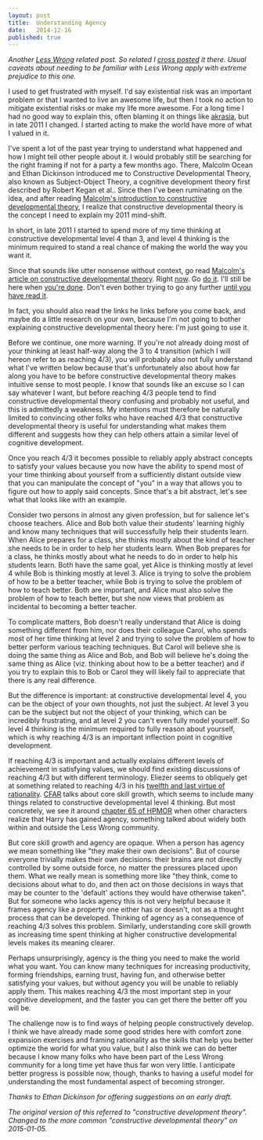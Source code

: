 ```yaml
---
layout: post
title:  Understanding Agency
date:   2014-12-16
published: true
---
```


*Another [Less Wrong](http://lesswrong.com/) related post. So related I [cross posted](http://lesswrong.com/lw/lej/understanding_agency/) it there. Usual caveats about needing to be familiar with Less Wrong apply with extreme prejudice to this one.*

I used to get frustrated with myself. I'd say existential risk was an important problem or that I wanted to live an awesome life, but then I took no action to mitigate existential risks or make my life more awesome. For a long time I had no good way to explain this, often blaming it on things like [akrasia](/2014/11/09/there-is-no-akrasia.html), but in late 2011 I changed. I started acting to make the world have more of what I valued in it.

I've spent a lot of the past year trying to understand what happened and how I might tell other people about it. I would probably still be searching for the right framing if not for a party a few months ago. There, Malcolm Ocean and Ethan Dickinson introduced me to Constructive Developmental Theory, also known as Subject-Object Theory, a cognitive development theory first described by Robert Kegan et al.. Since then I've been ruminating on the idea, and after reading [Malcolm's introduction to constructive developmental theory](http://malcolmocean.com/2014/10/subject-object-notation/), I realize that constructive developmental theory is the concept I need to explain my 2011 mind-shift.

In short, in late 2011 I started to spend more of my time thinking at constructive developmental level 4 than 3, and level 4 thinking is the minimum required to stand a real chance of making the world the way you want it.

Since that sounds like utter nonsense without context, go read [Malcolm's article on constructive developmental theory](http://malcolmocean.com/2014/10/subject-object-notation/). Right [now](http://malcolmocean.com/2014/10/subject-object-notation/). Go [do it](http://malcolmocean.com/2014/10/subject-object-notation/). I'll still be here when [you're done](http://malcolmocean.com/2014/10/subject-object-notation/). Don't even bother trying to go any further [until you have read it](http://malcolmocean.com/2014/10/subject-object-notation/).

In fact, you should also read the links he links before you come back, and maybe do a little research on your own, because I'm not going to bother explaining constructive developmental theory here: I'm just going to use it.

Before we continue, one more warning. If you're not already doing most of your thinking at least half-way along the 3 to 4 transition (which I will hereon refer to as reaching 4/3), you will probably also not fully understand what I've written below because that's unfortunately also about how far along you have to be before constructive developmental theory makes intuitive sense to most people. I know that sounds like an excuse so I can say whatever I want, but before reaching 4/3 people tend to find constructive developmental theory confusing and probably not useful, and this is admittedly a weakness. My intentions must therefore be naturally limited to convincing other folks who have reached 4/3 that constructive developmental theory is useful for understanding what makes them different and suggests how they can help others attain a similar level of cognitive development.

Once you reach 4/3 it becomes possible to reliably apply abstract concepts to satisfy your values because you now have the ability to spend most of your time thinking about yourself from a sufficiently distant outside view that you can manipulate the concept of "you" in a way that allows you to figure out how to apply said concepts. Since that's a bit abstract, let's see what that looks like with an example.

Consider two persons in almost any given profession, but for salience let's choose teachers. Alice and Bob both value their students' learning highly and know many techniques that will successfully help their students learn. When Alice prepares for a class, she thinks mostly about the kind of teacher she needs to be in order to help her students learn. When Bob prepares for a class, he thinks mostly about what he needs to do in order to help his students learn. Both have the same goal, yet Alice is thinking mostly at level 4 while Bob is thinking mostly at level 3. Alice is trying to solve the problem of how to be a better teacher, while Bob is trying to solve the problem of how to teach better. Both are important, and Alice must also solve the problem of how to teach better, but she now views that problem as incidental to becoming a better teacher.

To complicate matters, Bob doesn't really understand that Alice is doing something different from him, nor does their colleague Carol, who spends most of her time thinking at level 2 and trying to solve the problem of how to better perform various teaching techniques. But Carol will believe she is doing the same thing as Alice and Bob, and Bob will believe he's doing the same thing as Alice (viz. thinking about how to be a better teacher) and if you try to explain this to Bob or Carol they will likely fail to appreciate that there is any real difference.

But the difference is important: at constructive developmental level 4, you can be the object of your own thoughts, not just the subject. At level 3 you can be the subject but not the object of your thinking, which can be incredibly frustrating, and at level 2 you can't even fully model yourself. So level 4 thinking is the minimum required to fully reason about yourself, which is why reaching 4/3 is an important inflection point in cognitive development.

If reaching 4/3 is important and actually explains different levels of achievement in satisfying values, we should find existing discussions of reaching 4/3 but with different terminology. Eliezer seems to obliquely get at something related to reaching 4/3 in his [twelfth and last virtue of rationality](http://yudkowsky.net/rational/virtues/). [CFAR](http://rationality.org/) talks about core skill growth, which seems to include many things related to constructive developmental level 4 thinking. But most concretely, we see it around [chapter 65 of HPMOR](http://hpmor.com/chapter/65) when other characters realize that Harry has gained agency, something talked about widely both within and outside the Less Wrong community.

But core skill growth and agency are opaque. When a person has agency we mean something like "they make their own decisions". But of course everyone trivially makes their own decisions: their brains are not directly controlled by some outside force, no matter the pressures placed upon them. What we really mean is something more like "they think, come to decisions about what to do, and then act on those decisions in ways that may be counter to the 'default' actions they would have otherwise taken". But for someone who lacks agency this is not very helpful because it frames agency like a property one either has or doesn't, not as a thought process that can be developed. Thinking of agency as a consequence of reaching 4/3 solves this problem. Similarly, understanding core skill growth as increasing time spent thinking at higher constructive developmental levels makes its meaning clearer.

Perhaps unsurprisingly, agency is the thing you need to make the world what you want. You can know many techniques for increasing productivity, forming friendships, earning trust, having fun, and otherwise better satisfying your values, but without agency you will be unable to reliably apply them. This makes reaching 4/3 the most important step in your cognitive development, and the faster you can get there the better off you will be.

The challenge now is to find ways of helping people constructively develop. I think we have already made some good strides here with comfort zone expansion exercises and framing rationality as the skills that help you better optimize the world for what you value, but I also think we can do better because I know many folks who have been part of the Less Wrong community for a long time yet have thus far won very little. I anticipate better progress is possible now, though, thanks to having a useful model for understanding the most fundamental aspect of becoming stronger.

*Thanks to Ethan Dickinson for offering suggestions on an early draft.*

*The original version of this referred to "constructive development theory". Changed to the more common "constructive development*al *theory" on 2015-01-05.*
